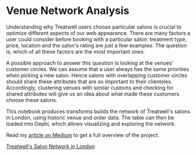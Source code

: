 # Venue Network Analysis

Understanding why Treatwell users choose particular salons is crucial to optimize different aspects of our web appearance. There are many factors a user could consider before booking with a particular salon: treatment type, price, location and the salon's rating are just a few examples. The question is, which of all these factors are the most important ones.

A possible approach to answer this question is looking at the venues' customer circles. We can assume that a user always has the same priorities when picking a new salon. Hence salons with overlapping customer circles should share these attributes that are so important to their clienteles. Accordingly, clustering venues with similar customs and checking for shared attributes will give us an idea about what made these customers choose these salons.

This notebook produces transforms builds the network of Treatwell's salons in London, using historic venue and order data. The table can then be loaded into Gephi, which allows visualizing and exploring the network.

Read my [article on Medium](link) to get a full overview of the project.

[Treatwell's Salon Network in London](readme/venue_network.png)
